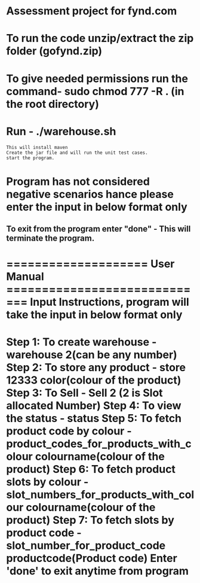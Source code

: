 # Assessment project for fynd.com

# To run the code unzip/extract the zip folder (gofynd.zip)
# To give needed permissions run the command- sudo chmod 777 -R . (in the root directory)
# Run -  ./warehouse.sh

	This will install maven
	Create the jar file and will run the unit test cases.
	start the program.

# Program has not considered negative scenarios hance please enter the input in below format only
## To exit from the program enter "done" - This will terminate the program.
==================== User Manual =============================
Input Instructions, program will take the input in below format only
==============
Step 1: To create warehouse - warehouse 2(can be any number)
Step 2: To store any product - store 12333 color(colour of the product)
Step 3: To Sell - Sell 2 (2 is Slot allocated Number)
Step 4: To view the status - status
Step 5: To fetch product code by colour - product_codes_for_products_with_colour colourname(colour of the product)
Step 6: To fetch product slots by colour - slot_numbers_for_products_with_colour colourname(colour of the product)
Step 7: To fetch slots by product code - slot_number_for_product_code productcode(Product code)
Enter 'done' to exit anytime from program
===================================================================
